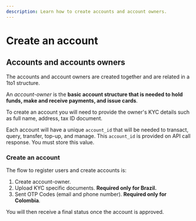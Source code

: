 ```yaml
---
description: Learn how to create accounts and account owners.
---
```


# Create an account

## Accounts and accounts owners

The accounts and account owners are created together and are related in a 1to1 structure.

An _account-owner_ is the **basic account structure that is needed to hold funds, make and receive payments, and issue cards**.

To create an account you will need to provide the owner's KYC details such as full name, address, tax ID document.

Each account will have a unique `account_id` that will be needed to transact, query, transfer, top-up, and manage. This `account_id` is provided on API call response. You must store this value.

### Create an account

The flow to register users and create accounts is:

1. Create account-owner.
2. Upload KYC specific documents. **Required only for Brazil.**
3. Sent OTP Codes \(email and phone number\). **Required only for Colombia**_._

You will then receive a final status once the account is approved. 

​

